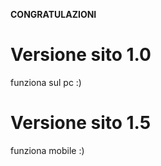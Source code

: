 **CONGRATULAZIONI**

# Versione sito 1.0

funziona sul pc :)

# Versione sito 1.5

funziona mobile :)
